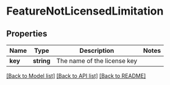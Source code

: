 # FeatureNotLicensedLimitation

## Properties
Name | Type | Description | Notes
------------ | ------------- | ------------- | -------------
**key** | **string** | The name of the license key | 

[[Back to Model list]](../../README.md#documentation-for-models) [[Back to API list]](../../README.md#documentation-for-api-endpoints) [[Back to README]](../../README.md)

